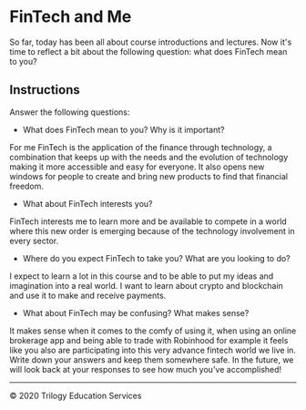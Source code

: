 # FinTech and Me

 So far, today has been all about course introductions and lectures. Now it's time to reflect a bit about the following question: what does FinTech mean to you?

 ## Instructions

 Answer the following questions:

   * What does FinTech mean to you? Why is it important?

For me FinTech is the application of the finance through technology, a combination that keeps up with the needs and the evolution of technology making it more accessible and easy for everyone. It also opens new windows for people to create and bring new products to find that financial freedom.

   * What about FinTech interests you?

FinTech interests me to learn more and be available to compete in a world where this new order is emerging because of the technology involvement in every sector.

   * Where do you expect FinTech to take you? What are you looking to do?

I expect to learn a lot in this course and to be able to put my ideas and imagination into a real world. I want to learn about crypto and blockchain and use it to make and receive payments.

   * What about FinTech may be confusing? What makes sense?
   
It makes sense when it comes to the comfy of using it, when using an online brokerage app and being able to trade with Robinhood for example it feels like you also are participating into this very advance fintech world we live in. 
 Write down your answers and keep them somewhere safe. In the future, we will look back at your responses to see how much you've accomplished!

 ---

 © 2020 Trilogy Education Services

